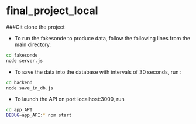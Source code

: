 # final_project_local


###Git clone the project

* To run the fakesonde to produce data, follow the following lines from the main directory.

```bash
cd fakesonde 
node server.js
```

* To save the data into the database with intervals of 30 seconds, run :

```bash
cd backend
node save_in_db.js
```

* To launch the API on port localhost:3000, run 

```bash
cd app_API
DEBUG=app_API:* npm start
```